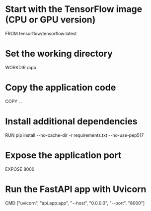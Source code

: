 # Start with the TensorFlow image (CPU or GPU version)
FROM tensorflow/tensorflow:latest

# Set the working directory
WORKDIR /app

# Copy the application code
COPY . .

# Install additional dependencies

RUN pip install --no-cache-dir -r requirements.txt --no-use-pep517

# Expose the application port
EXPOSE 8000

# Run the FastAPI app with Uvicorn
CMD ["uvicorn", "api.app:app", "--host", "0.0.0.0", "--port", "8000"]

